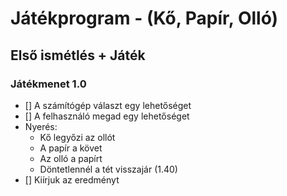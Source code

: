 # Játékprogram - (Kő, Papír, Olló)
## Első ismétlés + Játék

### Játékmenet 1.0
- [] A számítógép választ egy lehetőséget
- [] A felhasználó megad egy lehetőséget
 - Nyerés:
    - Kő legyőzi az ollót
    - A papír a követ
    - Az olló a papírt
    - Döntetlennél a tét visszajár (1.40)
 - [] Kiírjuk az eredményt
